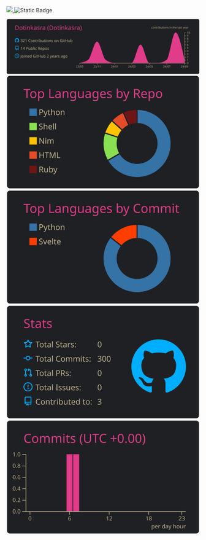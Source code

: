 <p align="left">
  <a href="https://github.com/dotinkasra">
    <img height="20" src="https://komarev.com/ghpvc/?username=dotinkasra" />
  </a>
  <a href="https://note.com/dotinkasra">
<a>
<img alt="Static Badge" src="https://img.shields.io/badge/note-dotinkasra-brightgreen?logo=data%3Aimage%2Fpng%3Bbase64%2CiVBORw0KGgoAAAANSUhEUgAAAGgAAABiCAYAAAC8h5bHAAAJnUlEQVR4nO2dbYgdVxnH%2F89zzszdvJtsY61KrIJ%2BERQqiC9tlxaN0mCyrTUpNQ2%2BgRGhVFEpIm3VD%2F1mwVbQL%2FWb6Qs1cZfQRrQxNY2gMSr4QTFQYq1Jm7YxyW5yZ%2Bac5%2FHDzOydfcvu3r0z9244PxjYuTNz3v7n9XlmzgKBQCAQCAQCgUAgEAgEAoFAIBAIDDrU7wTMxd4Th%2B%2BamJi4wYluBgAQNhJkCAA84RoiskpYs5iwSM2reRD580tFwe3quSW8IklyYbi17sHHbtz6327CXAoDJ9Adx5577TzrZlUBEYOJIKpQkql7iAjCxbnyFcPjqesy%2FQIt7nmhznVWQH0G9YJIgA0Oh56%2BdcenF5WxLhkogUZfGH%2B9bXk447xQpsRRmSYQUC3X5gQiEVBZcZhg0wzrVQ49edPttYlk6wp4qdx%2BdOz1cyTDTAyoQFWhRFDV%2FIYBqEpEjFYcIXUOiTg4C4jLPlVnnFeuPg1xz%2FHfHG8bO2xMPPUbVcQhosrvDKL%2BJTtNM0AUzAZUtPRv%2Fe3QosbDbuh7C9r5%2B%2FHjp9uXPuQZYGMB37lWFWYQEJpeo0nrj7OvAo0eHTs1yWYLG4BZIaSAANpAxrvFczPClPRNoDuPjp86i2yLZQMVgXoPIQBgGBiwCowCQw5vGu%2Bhpuju1J4DAG%2F8O%2FKQPEjNZBmukp%2FW3RhvXgEAsFs%2Fb2LEXijv8UTrAMAo4ElNZmyUMSNjRqmLEmAkn9UBjLUf2Hp52QUyD30RaM8fD%2F71bJZuMcbAMwAwjDAsExwxIB6aOaz19NIzI6Pv6UcaSx546cRP%2F%2F7a6a%2B2WzEuiQe8gpDP5AgG1gzhIZoxxewhjY%2B2e%2F40fui0b38wYxRT5zxvSgyvCiYFuwzD0n9xAOAH775h7wYb%2FezyxQn4NANp3nIYRQtaYJq%2BXBoVaM%2Bx8adPu3RrahiZyQddEgErICQACXw6gfUuyZ66uf%2FilKz28ugaEyMmk4uj%2BTiUi8VZnXE3JtAX%2F%2FDs986IvzNlC0%2BAV4VKMa5AwBBE4rEuSbJfjuyKFwiuUbzL%2FueTNiyXBdZcvW4kpq%2Bd%2BPXImaT9Qzu0BqwM9gTWfDIg8BDJYJzD6svpxfFbdg%2BUOAAQsbkYG9uGKLyWB0GUIKqmzrhrF%2Bi%2B4y9c90qS%2FM4NxZhME4gqqBCHmBHZCMg8VrXl4v5bds4%2F0%2Bo7ftYvQoBSvWVYu0AnJ998uW0t1AKZJmBFLk5hDRDxWMuRjt362QEWBwDUaB%2FWzbVOsz%2Fz%2FP432jYymQpUU1hDgOTmGoXACLDKM8Zu3L6kivL5Y2P3nUvaj0RDLaxx%2BP4vbtrxUE1Z6Du1taDR5585k8S0SUlA4oCiWwNyK3WapuB2huvNhvctJdx7Do%2Fd9wbJI35VjDYpzlt6cPfh%2FQ%2FVkYcSz7raA5FXhYfk1vXiqNscVYtAuw6P75uwdG1mc78NoVx1A9ZaSJpgg43w9rh1948%2FMvKvpYSdWNqdcgRHBo6ANhMS1s%2FVkI1pSJ8MtLXEep7dXdqKCtNNByEg9Q4xAdeC7%2F35x7bt6zYOrtRc8VprV91yJi1irTOaOel5jF94cfybLmaImd30jQKrwdgg2Pf4R297tJvwhbC5eq4qANR1l9rBp%2BcCXfKyxxkLlXytg%2FIAI%2FLAW9ru0BM377i72%2FBV1eSiAEwMFYWxUa2r%2BSqlP6o8tGbTe88F8upXKZU1uwMpEHuRfbeM1urDv9roed%2FNANh3xFHClIGx5fw%2Flhu%2BZ30rkQFRv%2F1G0ogbvvejnujkfA6t5ebnGyd%2Be9kTRSDpTEBIoOSvXWbQS6M%2B78Iset6ChFhnrrg1X5%2FCs1m70PNfOnbg%2FgmhL6sobBRdUq%2BZqCKBf%2F%2FJ9uRQUqQ4f6kkt4I7xtt6nY9BoTGHneZ2qysKtOvoU%2Fe%2FLNnDCVuQIQAZmBlEBDIxiDUflIu%2BTYjRrPml479qioYn9jKvpfrrLx581znVh9GKYGIDssVaJzfe5b4iKDwBwgaeOjNEVq7N5TwvpbOx5u5uIF67KjFsIQIADMMRojjOX21ShgpBhTAzyUaByON4P9LbBAMj0E8%2Bvu2UTfyvYkRgYagDXCYgKVwTVLhdROElg9MMIhkiEb8a9FjjCS7WdnW7vPv%2BXlyV8Vt3jt51ZOxAm%2BhGVYkAgBXnKZ9kxCCxHm6jElgIiET8MMd3Pz6y%2FalmUsgAFE2OQw0LxOlCdzwxsn20iZSsFAamiwvMTRBowGlWIM9nGo3vKiC0oAEnCNQNNU%2BtqwzUNHtlwUAD1vRGWxCxLGgsDUwntKCuWan%2BoCuwkDV7xdCgPyhMEgacINCSaN4fFMagbiHJZ3E1j0OhBQ04oQV1S7lYrXkt1Ow6SDHRZHy9p3DSNRxjYIAJAg04QaABJwg04ASBBpwgUDcEf9BK4Cr0B6nwCl8HNU%2Fo4pbAzG9umyB4VBdBO9LNxfcUjccdHHaLpUEnXZWmPz9pNroeMZTRWVL0RaSmjaUrFoaA9Sr%2FgEv7uJ3yckisj%2FvV9mtaB80thCMe8B2t5sbDjrhibx6g1u3hZtFolXbMdu9fjjS26UQvuP%2Bff951XvwTHK2Cc4qmh%2B1GLQmJYZy8fMFuPXpAWzBCLk0BgIinehAhVP5LCTfUs8isUs8%2FEmOcePXf4LgFRC2YjJowHkyj5wIpcE1ZqjNznTHgFbDxENouZbAdMsVN1Hm%2B%2BjQDy18g8oKlWk1pvgcDUadoWBVGFcZYiOTbAinliRUCVJWI6pkC9VwgJ1L51zGAKTIvBDDlbYJdBoCKvdZmbBkz9Vfn97kKuBRt4cJf%2Bos3%2BXbLuRDEDAIgPukEVnxdLgRkySTuPflsDCBZYjSLoucCDcU2LQuNqGNQ1EqBTqtryguuL4rK2hXdNL7qM3lay%2F1K8wlCWTmMArGtd5To%2BYi3No72xURQ72Ao36UdVPzfHa12fpUXMKq7Ys13oMtjMWFfMV4gF8ZAwRBYQC0ABiswROwffe9ttbSesqR6yuMfvu2BNZnPrPd5ltSD1IPhwQBIeWpz8PyYeT77ADobiZetb75rM4%2Fqvd0dnfRRZad5o4LYi6xP9Du9LsMqtdlntx3Zn7rYRpB80HXFmM%2BeQNMcXgtP1GZu9zJz0rDQOLSc4ZsqgSsAMRaWgShTWXup%2Fe0nP3HHj7oPfRHx1xn4V44e%2FKTL3DCINjnW6wGGen5zViJIo4XCEpJ3Vs%2BVaBMAkOqs8Kqw8n%2BWmOzpzzMAlTV5nFhNrQiSpNnG66Lv1tm1BQKBQCAQCAQCgUAgEAgEAoFAILBy%2BD9V2gvKRqpe2QAAAABJRU5ErkJggg%3D%3D&link=https%3A%2F%2Fnote.com%2Fdotinkasra%2F">



  </a>
</p>

[![](https://raw.githubusercontent.com/Dotinkasra/Dotinkasra/main/profile-summary-card-output/bear/0-profile-details.svg)](https://github.com/vn7n24fzkq/github-profile-summary-cards)
[![](https://raw.githubusercontent.com/Dotinkasra/Dotinkasra/main/profile-summary-card-output/bear/1-repos-per-language.svg)](https://github.com/vn7n24fzkq/github-profile-summary-cards) [![](https://raw.githubusercontent.com/Dotinkasra/Dotinkasra/main/profile-summary-card-output/bear/2-most-commit-language.svg)](https://github.com/vn7n24fzkq/github-profile-summary-cards)
[![](https://raw.githubusercontent.com/Dotinkasra/Dotinkasra/main/profile-summary-card-output/bear/3-stats.svg)](https://github.com/vn7n24fzkq/github-profile-summary-cards) [![](https://raw.githubusercontent.com/Dotinkasra/Dotinkasra/main/profile-summary-card-output/bear/4-productive-time.svg)](https://github.com/vn7n24fzkq/github-profile-summary-cards)
<!--
**Dotinkasra/Dotinkasra** is a ✨ _special_ ✨ repository because its `README.md` (this file) appears on your GitHub profile.

Here are some ideas to get you started:

- 🔭 I’m currently working on ...
- 🌱 I’m currently learning ...
- 👯 I’m looking to collaborate on ...
- 🤔 I’m looking for help with ...
- 💬 Ask me about ...
- 📫 How to reach me: ...
- 😄 Pronouns: ...
- ⚡ Fun fact: ...
-->
